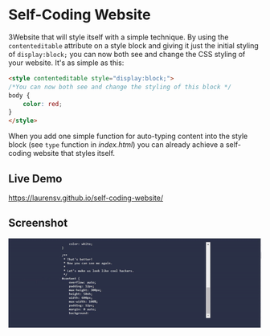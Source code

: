 # Self-Coding Website
3Website that will style itself with a simple technique. By using the `contenteditable` attribute on a style block and giving it just the initial styling of `display:block;` you can now both see and change the CSS styling of your website. It's as simple as this:
```html
<style contenteditable style="display:block;">
/*You can now both see and change the styling of this block */
body {
    color: red;
}
</style>
```

When you add one simple function for auto-typing content into the style block (see `type` function in *index.html*) you can already achieve a self-coding website that styles itself.

## Live Demo
https://laurensv.github.io/self-coding-website/

## Screenshot
[![Demo CountPages alpha](docs/self-coding-website-snippet.gif)](https://github.com/laurensV/self-coding-website/blob/main/docs/self-coding-website-snippet.mp4?raw=true)
